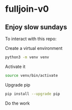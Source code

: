 # fulljoin-v0
## Enjoy slow sundays

To interact with this repo:

Create a virtual environment

```bash
python3 -m venv venv
```

Activate it

```bash
source venv/bin/activate
```

Upgrade pip

```bash
pip install --upgrade pip
```

Do the work
